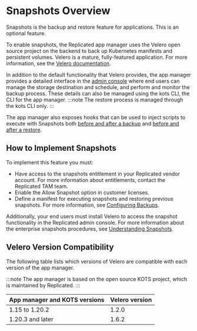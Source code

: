 # Snapshots Overview

Snapshots is the backup and restore feature for applications. This is an optional feature.

To enable snapshots, the Replicated app manager uses the Velero open source project on the backend to back up Kubernetes manifests and persistent volumes. Velero is a mature, fully-featured application. For more information, see the [Velero documentation](https://velero.io/docs/).

In addition to the default functionality that Velero provides, the app manager provides a detailed interface in the [admin console](../enterprise/snapshots-scheduling) where end users can manage the storage destination and schedule, and perform and monitor the backup process. These details can also be managed using the kots CLI, the CLI for the app manager.
:::note
The restore process is managed through the kots CLI only.
:::

The app manager also exposes hooks that can be used to inject scripts to execute with Snapshots both [before and after a backup](snapshots-configuring-backups) and [before and after a restore](../enterprise/snapshots-understanding).

## How to Implement Snapshots

To implement this feature you must:

- Have access to the snapshots entitlement in your Replicated vendor account. For more information about entitlements, contact the Replicated TAM team.
- Enable the Allow Snapshot option in customer licenses.
- Define a manifest for executing snapshots and restoring previous snapshots. For more information, see [Configuring Backups](snapshots-configuring-backups).

Additionally, your end users must install Velero to access the snapshot functionality in the Replicated admin console. For more information about the enterprise snapshots procedures, see [Understanding Snapshots](../enterprise/snapshots-understanding).

## Velero Version Compatibility

The following table lists which versions of Velero are compatible with each version of the app manager.

:::note
The app manager is based on the open source KOTS project, which is maintained by Replicated.
:::

| App manager and KOTS versions | Velero version |
|------|-------------|
| 1.15 to 1.20.2 | 1.2.0 |
| 1.20.3 and later | 1.6.2 |
